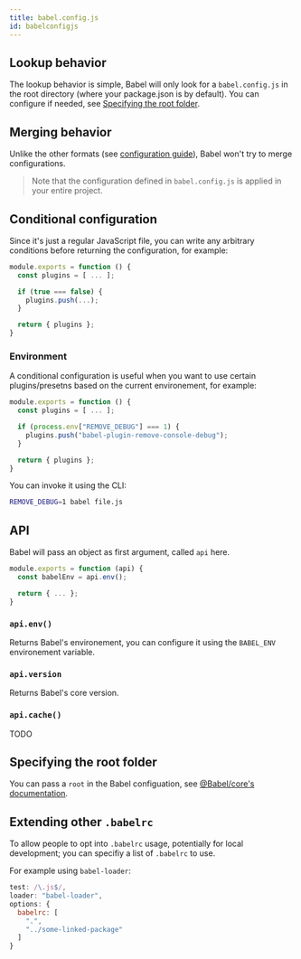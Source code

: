 ```yaml
---
title: babel.config.js
id: babelconfigjs
---
```


## Lookup behavior

The lookup behavior is simple, Babel will only look for a `babel.config.js` in the root directory (where your package.json is by default). You can configure if needed, see [Specifying the root folder](babelconfigjs.md#specifying-the-root-folder).

## Merging behavior

Unlike the other formats (see [configuration guide](condiguration.md)), Babel won't try to merge configurations.

> Note that the configuration defined in `babel.config.js` is applied in your entire project.

## Conditional configuration

Since it's just a regular JavaScript file, you can write any arbitrary conditions before returning the configuration, for example:

```js
module.exports = function () {
  const plugins = [ ... ];

  if (true === false) {
    plugins.push(...);
  }

  return { plugins };
}
```

### Environment

A conditional configuration is useful when you want to use certain plugins/presetns based on the current environement, for example:

```js
module.exports = function () {
  const plugins = [ ... ];

  if (process.env["REMOVE_DEBUG"] === 1) {
    plugins.push("babel-plugin-remove-console-debug");
  }

  return { plugins };
}
```

You can invoke it using the CLI:

```sh
REMOVE_DEBUG=1 babel file.js
```

## API

Babel will pass an object as first argument, called `api` here.

```js
module.exports = function (api) {
  const babelEnv = api.env();

  return { ... };
}
```

### `api.env()`

Returns Babel's environement, you can configure it using the `BABEL_ENV` environement variable.

### `api.version`

Returns Babel's core version.

### `api.cache()`

TODO

## Specifying the root folder

You can pass a `root` in the Babel configuation, see [@Babel/core's documentation](babel-core.md#options).

## Extending other `.babelrc`

To allow people to opt into `.babelrc` usage, potentially for local development; you can specifiy a list of `.babelrc` to use.

For example using `babel-loader`:

```js
test: /\.js$/,
loader: "babel-loader",
options: {
  babelrc: [
    ".",
    "../some-linked-package"
  ]
}
```

